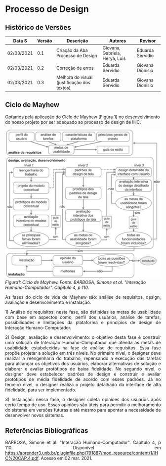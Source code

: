 # Processo de Design

## Histórico de Versões

| Data S     | Versão | Descrição                                   | Autores                        | Revisor          |
| ---------- | ------ | ------------------------------------------- | ------------------------------ | ---------------- |
| 02/03/2021 | 0.1    | Criação da Aba Processo de Design           | Giovana, Gabriela, Herya, Luis | Eduarda Servidio |
| 02/03/2021 | 0.2    | Correção de erros                           | Eduarda Servidio               | Giovana Dionisio |
| 02/03/2021 | 0.3    | Melhora do visual (justificação dos textos) | Eduarda Servidio               | Giovana Dionisio |

## Ciclo de Mayhew

Optamos pela aplicação do Ciclo de Mayhew (Figura 1) no desenvolvimento do nosso projeto por ser adequado ao processo de design de IHC.

![ciclo_de_mayhew](https://raw.githubusercontent.com/Interacao-Humano-Computador/2020.1-BCE/edd3e519802d04e0e0b183d034c8dd47da35cdc1/docs/images/ciclo_mayhew.png)  
_Figura1: Ciclo de Mayhew. Fonte: BARBOSA, Simone et al. "Interação Humano-Computador". Capítulo 4, p 110._

<p align="justify">As fases do ciclo de vida de Mayhew são: análise de requisitos, design, avaliação e desenvolvimento e instalação.</p>

<p align="justify">1) Análise de requisitos: nesta fase, são definidas as metas de usabilidade com base em aspectos como, perfil dos usuários, análise de tarefas, possibilidades e limitações da plataforma e princípios de design de Interação Humano-Computador. </p>
<p align="justify">2) Design, avaliação e desenvolvimento: o objetivo desta fase é construir uma
solução de Interação Humano-Computador que atenda as metas de usabilidade
estabelecidas na fase de análise de requisitos. Essa fase propõe projetar a
solução em três níveis. No primeiro nível, o designer deve realizar a
reengenharia do trabalho, repensando a execução das tarefas para alcançar os
objetivos dos usuários, elaborar alternativas de solução e elaborar e avaliar protótipos de baixa fidelidade. No segundo nível, o designer deve estabelecer
padrões de design e construir e avaliar protótipos de média fidelidade de acordo
com esses padrões. Já no terceiro nível, o designer realiza o projeto detalhado
da interface de alta fidelidade, para ser implementado.</p>
<p align="justify">3) Instalação: nessa fase, o designer coleta opiniões dos usuários após certo
tempo de uso. Essas opiniões são úteis para permitir o melhoramento do sistema em versões
futuras e até mesmo para apontar a necessidade de desenvolver novos sistemas.</p>

## Referências Bibliográficas

<p align="justify">BARBOSA, Simone et al. "Interação Humano-Computador". Capítulo 4, p 110. Disponível em <a href="https://aprender3.unb.br/pluginfile.php/791887/mod_resource/content/1/IHC%20CAP.4.pdf">https://aprender3.unb.br/pluginfile.php/791887/mod_resource/content/1/IHC%20CAP.4.pdf</a>. Acesso em 02 mar. 2021.</p>
